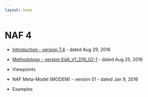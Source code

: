 ```yaml
---
layout: home  
---
```



# NAF 4

* [Introduction  - version 7.4](introduction/) - dated Aug 29, 2016
* [Methodology - version EdA_V1_D10_02-1](methodology/) - dated Aug 25, 2016 
* Viewpoints
* NAF Meta-Model (MODEM) - version 01 - dated Jan 9, 2016

* Examples
